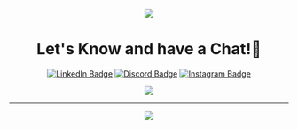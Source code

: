 <p align="center">
  <img src="https://capsule-render.vercel.app/api?type=waving&color=gradient&text=💥Hey%20Everyone!💥&height=95&section=header"/>
</p>
<h1 align="center">
  Let's Know and have a Chat!📱
</h1>

<p align="center">
  <a href="https://www.linkedin.com/in/thomsaga"><img src="https://img.shields.io/badge/LinkedIn-blue?style=for-the-badge&logo=linkedin&logoColor=white" alt="LinkedIn Badge"></a>
  <a href="https://discord.gg/h4RZVfkmSQ"><img src="https://img.shields.io/badge/Discord-mediumslateblue?style=for-the-badge&logo=discord&logoColor=white" alt="Discord Badge"></a> 
  <a href="https://instagram.com/_thomsaga/"><img src="https://img.shields.io/badge/Instagram-magenta?style=for-the-badge&logo=instagram&logoColor=white" alt="Instagram Badge"></a> 
<!-- <p align="center"><img src="https://komarev.com/ghpvc/?username=thomasay98&style=flat-square&color=blue" alt=""></p> -->
</p>

<p align="center">
  <img src= "https://i.giphy.com/media/L1R1tvI9svkIWwpVYr/giphy.webp">
</p>

---

<p align="center">
  <img src="https://capsule-render.vercel.app/api?type=waving&color=gradient&height=80&section=footer"/>
</p>
<!--
**thomasay98/thomasay98** is a ✨ _special_ ✨ repository because its `README.md` (this file) appears on your GitHub profile.

Here are some ideas to get you started:

- 🔭 I’m currently working on ...
- 🌱 I’m currently learning ...
- 👯 I’m looking to collaborate on ...
- 🤔 I’m looking for help with ...
- 💬 Ask me about ...
- 📫 How to reach me: ...
- 😄 Pronouns: ...
- ⚡ Fun fact: ...
-->

